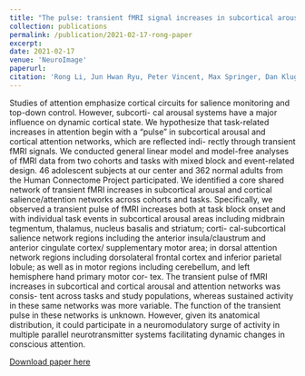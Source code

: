```yaml
---
title: "The pulse: transient fMRI signal increases in subcortical arousal systems during transitions in attention."
collection: publications
permalink: /publication/2021-02-17-rong-paper
excerpt: 
date: 2021-02-17
venue: 'NeuroImage'
paperurl: 
citation: 'Rong Li, Jun Hwan Ryu, Peter Vincent, Max Springer, Dan Kluger, Erik A. Levinsohn, Yu Chen, Huafu Chen and Hal Blumenfeld.  (2021).  &quot;The pulse: transient fMRI signal increases in subcortical arousal systems during transitions in attention.&quot;  <i>Neuroimage</i>, in press.'
---
```


Studies of attention emphasize cortical circuits for salience monitoring and top-down control. However, subcorti- cal arousal systems have a major influence on dynamic cortical state. We hypothesize that task-related increases in attention begin with a “pulse” in subcortical arousal and cortical attention networks, which are reflected indi- rectly through transient fMRI signals. We conducted general linear model and model-free analyses of fMRI data from two cohorts and tasks with mixed block and event-related design. 46 adolescent subjects at our center and 362 normal adults from the Human Connectome Project participated. We identified a core shared network of transient fMRI increases in subcortical arousal and cortical salience/attention networks across cohorts and tasks. Specifically, we observed a transient pulse of fMRI increases both at task block onset and with individual task events in subcortical arousal areas including midbrain tegmentum, thalamus, nucleus basalis and striatum; corti- cal-subcortical salience network regions including the anterior insula/claustrum and anterior cingulate cortex/ supplementary motor area; in dorsal attention network regions including dorsolateral frontal cortex and inferior parietal lobule; as well as in motor regions including cerebellum, and left hemisphere hand primary motor cor- tex. The transient pulse of fMRI increases in subcortical and cortical arousal and attention networks was consis- tent across tasks and study populations, whereas sustained activity in these same networks was more variable. The function of the transient pulse in these networks is unknown. However, given its anatomical distribution, it could participate in a neuromodulatory surge of activity in multiple parallel neurotransmitter systems facilitating dynamic changes in conscious attention.

[Download paper here](http://mss423.github.io/files/li_et_al_2021.pdf)
